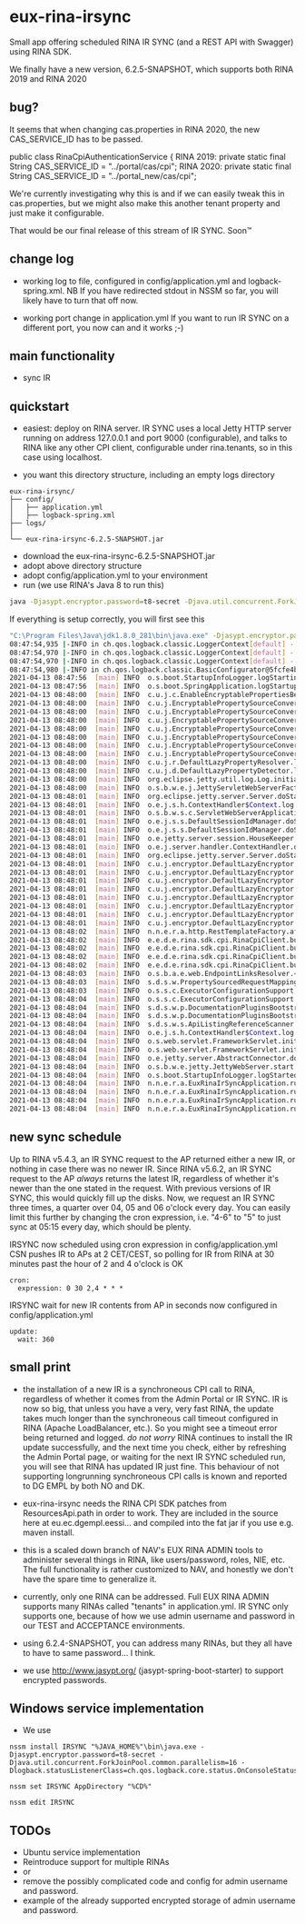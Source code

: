 # eux-rina-irsync

Small app offering scheduled RINA IR SYNC (and a REST API with Swagger) using RINA SDK.

We finally have a new version, 6.2.5-SNAPSHOT, which supports both RINA 2019 and RINA 2020

## bug?

It seems that when changing cas.properties in RINA 2020, the new CAS_SERVICE_ID has to be passed.

public class RinaCpiAuthenticationService {
RINA 2019: private static final String CAS_SERVICE_ID = "../portal/cas/cpi";
RINA 2020: private static final String CAS_SERVICE_ID = "../portal_new/cas/cpi";

We're currently investigating why this is and if we can easily tweak this in cas.properties, but we might also make this another tenant property and just make it configurable. 

That would be our final release of this stream of IR SYNC. Soon™

## change log

* working log to file, configured in config/application.yml and logback-spring.xml.
NB If you have redirected stdout in NSSM so far, you will likely have to turn that off now.

* working port change in application.yml
If you want to run IR SYNC on a different port, you now can and it works ;-)

## main functionality

* sync IR

## quickstart

* easiest: deploy on RINA server. IR SYNC uses a local Jetty HTTP server running on address 127.0.0.1 and port 9000 (configurable), and talks to RINA like any other CPI client, configurable under rina.tenants, so in this case using localhost.

* you want this directory structure, including an empty logs directory
```
eux-rina-irsync/
├── config/
│   ├── application.yml
│   ├── logback-spring.xml
├── logs/
│  
└── eux-rina-irsync-6.2.5-SNAPSHOT.jar
```
* download the eux-rina-irsync-6.2.5-SNAPSHOT.jar
* adopt above directory structure
* adopt config/application.yml to your environment
* run (we use RINA's Java 8 to run this)
```bash
java -Djasypt.encryptor.password=t8-secret -Djava.util.concurrent.ForkJoinPool.common.parallelism=16 -Dlogback.statusListenerClass=ch.qos.logback.core.status.OnConsoleStatusListener -jar eux-rina-irsync-6.2.4-SNAPSHOT.jar
```

If everything is setup correctly, you will first see this
```bash
"C:\Program Files\Java\jdk1.8.0_281\bin\java.exe" -Djasypt.encryptor.password=t8-secret -Djava.util.concurrent.ForkJoinPool.common.parallelism=16 -Dlogback.statusListenerClass=ch.qos.logback.core.status.OnConsoleStatusListener -Dspring.main.banner-mode=OFF -Dspring.profiles.active=local -Dspring.output.ansi.enabled=always "-javaagent:C:\Program Files\JetBrains\IntelliJ IDEA 2020.3.1\lib\idea_rt.jar=62853:C:\Program Files\JetBrains\IntelliJ IDEA 2020.3.1\bin" -Dfile.encoding=UTF-8 -classpath "C:\Program Files\Java\jdk1.8.0_281\jre\lib\charsets.jar;C:\Program Files\Java\jdk1.8.0_281\jre\lib\deploy.jar;C:\Program Files\Java\jdk1.8.0_281\jre\lib\ext\access-bridge-64.jar;C:\Program Files\Java\jdk1.8.0_281\jre\lib\ext\cldrdata.jar;C:\Program Files\Java\jdk1.8.0_281\jre\lib\ext\dnsns.jar;C:\Program Files\Java\jdk1.8.0_281\jre\lib\ext\jaccess.jar;C:\Program Files\Java\jdk1.8.0_281\jre\lib\ext\jfxrt.jar;C:\Program Files\Java\jdk1.8.0_281\jre\lib\ext\localedata.jar;C:\Program Files\Java\jdk1.8.0_281\jre\lib\ext\nashorn.jar;C:\Program Files\Java\jdk1.8.0_281\jre\lib\ext\sunec.jar;C:\Program Files\Java\jdk1.8.0_281\jre\lib\ext\sunjce_provider.jar;C:\Program Files\Java\jdk1.8.0_281\jre\lib\ext\sunmscapi.jar;C:\Program Files\Java\jdk1.8.0_281\jre\lib\ext\sunpkcs11.jar;C:\Program Files\Java\jdk1.8.0_281\jre\lib\ext\zipfs.jar;C:\Program Files\Java\jdk1.8.0_281\jre\lib\javaws.jar;C:\Program Files\Java\jdk1.8.0_281\jre\lib\jce.jar;C:\Program Files\Java\jdk1.8.0_281\jre\lib\jfr.jar;C:\Program Files\Java\jdk1.8.0_281\jre\lib\jfxswt.jar;C:\Program Files\Java\jdk1.8.0_281\jre\lib\jsse.jar;C:\Program Files\Java\jdk1.8.0_281\jre\lib\management-agent.jar;C:\Program Files\Java\jdk1.8.0_281\jre\lib\plugin.jar;C:\Program Files\Java\jdk1.8.0_281\jre\lib\resources.jar;C:\Program Files\Java\jdk1.8.0_281\jre\lib\rt.jar;W:\IdeaProjects\eux-rina-irsync\target\classes;C:\Users\K114434\.m2\repository\eu\ec\dgempl\eessi\sdk\eessi-rina-cpi-sdk\5.6.3\eessi-rina-cpi-sdk-5.6.3.jar;C:\Users\K114434\.m2\repository\com\fasterxml\jackson\datatype\jackson-datatype-jdk8\2.10.3\jackson-datatype-jdk8-2.10.3.jar;C:\Users\K114434\.m2\repository\org\assertj\assertj-guava\3.2.0\assertj-guava-3.2.0.jar;C:\Users\K114434\.m2\repository\commons-io\commons-io\2.6\commons-io-2.6.jar;C:\Users\K114434\.m2\repository\org\apache\logging\log4j\log4j-api\2.12.1\log4j-api-2.12.1.jar;C:\Users\K114434\.m2\repository\org\apache\logging\log4j\log4j-core\2.12.1\log4j-core-2.12.1.jar;C:\Users\K114434\.m2\repository\org\apache\logging\log4j\log4j-jcl\2.12.1\log4j-jcl-2.12.1.jar;C:\Users\K114434\.m2\repository\io\swagger\swagger-annotations\1.5.15\swagger-annotations-1.5.15.jar;C:\Users\K114434\.m2\repository\org\springframework\spring-web\5.2.5.RELEASE\spring-web-5.2.5.RELEASE.jar;C:\Users\K114434\.m2\repository\org\springframework\spring-beans\5.2.5.RELEASE\spring-beans-5.2.5.RELEASE.jar;C:\Users\K114434\.m2\repository\com\fasterxml\jackson\jaxrs\jackson-jaxrs-json-provider\2.10.3\jackson-jaxrs-json-provider-2.10.3.jar;C:\Users\K114434\.m2\repository\com\fasterxml\jackson\jaxrs\jackson-jaxrs-base\2.10.3\jackson-jaxrs-base-2.10.3.jar;C:\Users\K114434\.m2\repository\com\fasterxml\jackson\module\jackson-module-jaxb-annotations\2.10.3\jackson-module-jaxb-annotations-2.10.3.jar;C:\Users\K114434\.m2\repository\com\fasterxml\jackson\datatype\jackson-datatype-jsr310\2.10.3\jackson-datatype-jsr310-2.10.3.jar;C:\Users\K114434\.m2\repository\org\apache\commons\commons-lang3\3.8.1\commons-lang3-3.8.1.jar;C:\Users\K114434\.m2\repository\commons-beanutils\commons-beanutils\1.9.4\commons-beanutils-1.9.4.jar;C:\Users\K114434\.m2\repository\commons-logging\commons-logging\1.2\commons-logging-1.2.jar;C:\Users\K114434\.m2\repository\commons-collections\commons-collections\3.2.2\commons-collections-3.2.2.jar;C:\Users\K114434\.m2\repository\org\springframework\boot\spring-boot-starter-web\2.2.6.RELEASE\spring-boot-starter-web-2.2.6.RELEASE.jar;C:\Users\K114434\.m2\repository\org\springframework\boot\spring-boot-starter\2.2.6.RELEASE\spring-boot-starter-2.2.6.RELEASE.jar;C:\Users\K114434\.m2\repository\org\springframework\boot\spring-boot\2.2.6.RELEASE\spring-boot-2.2.6.RELEASE.jar;C:\Users\K114434\.m2\repository\org\springframework\boot\spring-boot-autoconfigure\2.2.6.RELEASE\spring-boot-autoconfigure-2.2.6.RELEASE.jar;C:\Users\K114434\.m2\repository\org\springframework\boot\spring-boot-starter-logging\2.2.6.RELEASE\spring-boot-starter-logging-2.2.6.RELEASE.jar;C:\Users\K114434\.m2\repository\org\apache\logging\log4j\log4j-to-slf4j\2.12.1\log4j-to-slf4j-2.12.1.jar;C:\Users\K114434\.m2\repository\org\slf4j\jul-to-slf4j\1.7.30\jul-to-slf4j-1.7.30.jar;C:\Users\K114434\.m2\repository\jakarta\annotation\jakarta.annotation-api\1.3.5\jakarta.annotation-api-1.3.5.jar;C:\Users\K114434\.m2\repository\org\yaml\snakeyaml\1.25\snakeyaml-1.25.jar;C:\Users\K114434\.m2\repository\org\springframework\boot\spring-boot-starter-json\2.2.6.RELEASE\spring-boot-starter-json-2.2.6.RELEASE.jar;C:\Users\K114434\.m2\repository\com\fasterxml\jackson\module\jackson-module-parameter-names\2.10.3\jackson-module-parameter-names-2.10.3.jar;C:\Users\K114434\.m2\repository\org\springframework\boot\spring-boot-starter-validation\2.2.6.RELEASE\spring-boot-starter-validation-2.2.6.RELEASE.jar;C:\Users\K114434\.m2\repository\jakarta\validation\jakarta.validation-api\2.0.2\jakarta.validation-api-2.0.2.jar;C:\Users\K114434\.m2\repository\org\hibernate\validator\hibernate-validator\6.0.18.Final\hibernate-validator-6.0.18.Final.jar;C:\Users\K114434\.m2\repository\org\jboss\logging\jboss-logging\3.4.1.Final\jboss-logging-3.4.1.Final.jar;C:\Users\K114434\.m2\repository\org\springframework\spring-webmvc\5.2.5.RELEASE\spring-webmvc-5.2.5.RELEASE.jar;C:\Users\K114434\.m2\repository\org\springframework\spring-aop\5.2.5.RELEASE\spring-aop-5.2.5.RELEASE.jar;C:\Users\K114434\.m2\repository\org\springframework\spring-context\5.2.5.RELEASE\spring-context-5.2.5.RELEASE.jar;C:\Users\K114434\.m2\repository\org\springframework\spring-expression\5.2.5.RELEASE\spring-expression-5.2.5.RELEASE.jar;C:\Users\K114434\.m2\repository\org\springframework\boot\spring-boot-starter-jetty\2.2.6.RELEASE\spring-boot-starter-jetty-2.2.6.RELEASE.jar;C:\Users\K114434\.m2\repository\jakarta\servlet\jakarta.servlet-api\4.0.3\jakarta.servlet-api-4.0.3.jar;C:\Users\K114434\.m2\repository\jakarta\websocket\jakarta.websocket-api\1.1.2\jakarta.websocket-api-1.1.2.jar;C:\Users\K114434\.m2\repository\org\eclipse\jetty\jetty-servlets\9.4.27.v20200227\jetty-servlets-9.4.27.v20200227.jar;C:\Users\K114434\.m2\repository\org\eclipse\jetty\jetty-continuation\9.4.27.v20200227\jetty-continuation-9.4.27.v20200227.jar;C:\Users\K114434\.m2\repository\org\eclipse\jetty\jetty-http\9.4.27.v20200227\jetty-http-9.4.27.v20200227.jar;C:\Users\K114434\.m2\repository\org\eclipse\jetty\jetty-util\9.4.27.v20200227\jetty-util-9.4.27.v20200227.jar;C:\Users\K114434\.m2\repository\org\eclipse\jetty\jetty-io\9.4.27.v20200227\jetty-io-9.4.27.v20200227.jar;C:\Users\K114434\.m2\repository\org\eclipse\jetty\jetty-webapp\9.4.27.v20200227\jetty-webapp-9.4.27.v20200227.jar;C:\Users\K114434\.m2\repository\org\eclipse\jetty\jetty-xml\9.4.27.v20200227\jetty-xml-9.4.27.v20200227.jar;C:\Users\K114434\.m2\repository\org\eclipse\jetty\jetty-servlet\9.4.27.v20200227\jetty-servlet-9.4.27.v20200227.jar;C:\Users\K114434\.m2\repository\org\eclipse\jetty\jetty-security\9.4.27.v20200227\jetty-security-9.4.27.v20200227.jar;C:\Users\K114434\.m2\repository\org\eclipse\jetty\jetty-server\9.4.27.v20200227\jetty-server-9.4.27.v20200227.jar;C:\Users\K114434\.m2\repository\org\eclipse\jetty\websocket\websocket-server\9.4.27.v20200227\websocket-server-9.4.27.v20200227.jar;C:\Users\K114434\.m2\repository\org\eclipse\jetty\websocket\websocket-common\9.4.27.v20200227\websocket-common-9.4.27.v20200227.jar;C:\Users\K114434\.m2\repository\org\eclipse\jetty\websocket\websocket-api\9.4.27.v20200227\websocket-api-9.4.27.v20200227.jar;C:\Users\K114434\.m2\repository\org\eclipse\jetty\websocket\websocket-client\9.4.27.v20200227\websocket-client-9.4.27.v20200227.jar;C:\Users\K114434\.m2\repository\org\eclipse\jetty\jetty-client\9.4.27.v20200227\jetty-client-9.4.27.v20200227.jar;C:\Users\K114434\.m2\repository\org\eclipse\jetty\websocket\websocket-servlet\9.4.27.v20200227\websocket-servlet-9.4.27.v20200227.jar;C:\Users\K114434\.m2\repository\org\eclipse\jetty\websocket\javax-websocket-server-impl\9.4.27.v20200227\javax-websocket-server-impl-9.4.27.v20200227.jar;C:\Users\K114434\.m2\repository\org\eclipse\jetty\jetty-annotations\9.4.27.v20200227\jetty-annotations-9.4.27.v20200227.jar;C:\Users\K114434\.m2\repository\org\eclipse\jetty\jetty-plus\9.4.27.v20200227\jetty-plus-9.4.27.v20200227.jar;C:\Users\K114434\.m2\repository\org\ow2\asm\asm\7.2\asm-7.2.jar;C:\Users\K114434\.m2\repository\org\ow2\asm\asm-commons\7.2\asm-commons-7.2.jar;C:\Users\K114434\.m2\repository\org\ow2\asm\asm-tree\7.2\asm-tree-7.2.jar;C:\Users\K114434\.m2\repository\org\ow2\asm\asm-analysis\7.2\asm-analysis-7.2.jar;C:\Users\K114434\.m2\repository\org\eclipse\jetty\websocket\javax-websocket-client-impl\9.4.27.v20200227\javax-websocket-client-impl-9.4.27.v20200227.jar;C:\Users\K114434\.m2\repository\org\mortbay\jasper\apache-el\8.5.49\apache-el-8.5.49.jar;C:\Users\K114434\.m2\repository\org\springframework\boot\spring-boot-starter-actuator\2.2.6.RELEASE\spring-boot-starter-actuator-2.2.6.RELEASE.jar;C:\Users\K114434\.m2\repository\org\springframework\boot\spring-boot-actuator-autoconfigure\2.2.6.RELEASE\spring-boot-actuator-autoconfigure-2.2.6.RELEASE.jar;C:\Users\K114434\.m2\repository\org\springframework\boot\spring-boot-actuator\2.2.6.RELEASE\spring-boot-actuator-2.2.6.RELEASE.jar;C:\Users\K114434\.m2\repository\io\micrometer\micrometer-core\1.3.6\micrometer-core-1.3.6.jar;C:\Users\K114434\.m2\repository\org\hdrhistogram\HdrHistogram\2.1.11\HdrHistogram-2.1.11.jar;C:\Users\K114434\.m2\repository\org\latencyutils\LatencyUtils\2.0.3\LatencyUtils-2.0.3.jar;C:\Users\K114434\.m2\repository\org\springframework\boot\spring-boot-starter-cache\2.2.6.RELEASE\spring-boot-starter-cache-2.2.6.RELEASE.jar;C:\Users\K114434\.m2\repository\org\springframework\spring-context-support\5.2.5.RELEASE\spring-context-support-5.2.5.RELEASE.jar;C:\Users\K114434\.m2\repository\com\github\ulisesbocchio\jasypt-spring-boot-starter\2.0.0\jasypt-spring-boot-starter-2.0.0.jar;C:\Users\K114434\.m2\repository\com\github\ulisesbocchio\jasypt-spring-boot\2.0.0\jasypt-spring-boot-2.0.0.jar;C:\Users\K114434\.m2\repository\org\jasypt\jasypt\1.9.2\jasypt-1.9.2.jar;C:\Users\K114434\.m2\repository\com\github\ben-manes\caffeine\caffeine\2.6.2\caffeine-2.6.2.jar;C:\Users\K114434\.m2\repository\io\springfox\springfox-swagger2\2.9.2\springfox-swagger2-2.9.2.jar;C:\Users\K114434\.m2\repository\io\swagger\swagger-models\1.5.20\swagger-models-1.5.20.jar;C:\Users\K114434\.m2\repository\io\springfox\springfox-spi\2.9.2\springfox-spi-2.9.2.jar;C:\Users\K114434\.m2\repository\io\springfox\springfox-core\2.9.2\springfox-core-2.9.2.jar;C:\Users\K114434\.m2\repository\io\springfox\springfox-schema\2.9.2\springfox-schema-2.9.2.jar;C:\Users\K114434\.m2\repository\io\springfox\springfox-swagger-common\2.9.2\springfox-swagger-common-2.9.2.jar;C:\Users\K114434\.m2\repository\io\springfox\springfox-spring-web\2.9.2\springfox-spring-web-2.9.2.jar;C:\Users\K114434\.m2\repository\com\google\guava\guava\20.0\guava-20.0.jar;C:\Users\K114434\.m2\repository\com\fasterxml\classmate\1.5.1\classmate-1.5.1.jar;C:\Users\K114434\.m2\repository\org\springframework\plugin\spring-plugin-core\1.2.0.RELEASE\spring-plugin-core-1.2.0.RELEASE.jar;C:\Users\K114434\.m2\repository\org\springframework\plugin\spring-plugin-metadata\1.2.0.RELEASE\spring-plugin-metadata-1.2.0.RELEASE.jar;C:\Users\K114434\.m2\repository\org\mapstruct\mapstruct\1.2.0.Final\mapstruct-1.2.0.Final.jar;C:\Users\K114434\.m2\repository\io\springfox\springfox-swagger-ui\2.9.2\springfox-swagger-ui-2.9.2.jar;C:\Users\K114434\.m2\repository\io\micrometer\micrometer-registry-prometheus\1.3.6\micrometer-registry-prometheus-1.3.6.jar;C:\Users\K114434\.m2\repository\io\prometheus\simpleclient_common\0.7.0\simpleclient_common-0.7.0.jar;C:\Users\K114434\.m2\repository\io\prometheus\simpleclient\0.7.0\simpleclient-0.7.0.jar;C:\Users\K114434\.m2\repository\ch\qos\logback\logback-classic\1.2.3\logback-classic-1.2.3.jar;C:\Users\K114434\.m2\repository\ch\qos\logback\logback-core\1.2.3\logback-core-1.2.3.jar;C:\Users\K114434\.m2\repository\net\logstash\logback\logstash-logback-encoder\6.3\logstash-logback-encoder-6.3.jar;C:\Users\K114434\.m2\repository\com\fasterxml\jackson\core\jackson-core\2.12.2\jackson-core-2.12.2.jar;C:\Users\K114434\.m2\repository\com\fasterxml\jackson\core\jackson-databind\2.12.2\jackson-databind-2.12.2.jar;C:\Users\K114434\.m2\repository\com\fasterxml\jackson\core\jackson-annotations\2.12.2\jackson-annotations-2.12.2.jar;C:\Users\K114434\.m2\repository\org\slf4j\slf4j-api\1.7.30\slf4j-api-1.7.30.jar;C:\Users\K114434\.m2\repository\org\projectlombok\lombok\1.18.12\lombok-1.18.12.jar;C:\Users\K114434\.m2\repository\jakarta\xml\bind\jakarta.xml.bind-api\2.3.3\jakarta.xml.bind-api-2.3.3.jar;C:\Users\K114434\.m2\repository\jakarta\activation\jakarta.activation-api\1.2.2\jakarta.activation-api-1.2.2.jar;C:\Users\K114434\.m2\repository\org\assertj\assertj-core\3.13.2\assertj-core-3.13.2.jar;C:\Users\K114434\.m2\repository\net\bytebuddy\byte-buddy\1.10.8\byte-buddy-1.10.8.jar;C:\Users\K114434\.m2\repository\org\springframework\spring-core\5.2.5.RELEASE\spring-core-5.2.5.RELEASE.jar;C:\Users\K114434\.m2\repository\org\springframework\spring-jcl\5.2.5.RELEASE\spring-jcl-5.2.5.RELEASE.jar;C:\Users\K114434\.m2\repository\com\vdurmont\semver4j\3.1.0\semver4j-3.1.0.jar;C:\Users\K114434\.m2\repository\org\apache\httpcomponents\httpclient\4.5.10\httpclient-4.5.10.jar;C:\Users\K114434\.m2\repository\org\apache\httpcomponents\httpcore\4.4.13\httpcore-4.4.13.jar;C:\Users\K114434\.m2\repository\commons-codec\commons-codec\1.13\commons-codec-1.13.jar" no.nav.eux.rina.admin.EuxRinaIrSyncApplication
08:47:54,935 |-INFO in ch.qos.logback.classic.LoggerContext[default] - Could NOT find resource [logback-test.xml]
08:47:54,970 |-INFO in ch.qos.logback.classic.LoggerContext[default] - Could NOT find resource [logback.groovy]
08:47:54,970 |-INFO in ch.qos.logback.classic.LoggerContext[default] - Could NOT find resource [logback.xml]
08:47:54,980 |-INFO in ch.qos.logback.classic.BasicConfigurator@5fcfe4b2 - Setting up default configuration.
2021-04-13 08:47:56  [main] INFO  o.s.boot.StartupInfoLogger.logStarting 55 - Starting EuxRinaIrSyncApplication on a34duvw03454 with PID 25840 (W:\IdeaProjects\eux-rina-irsync\target\classes started by K114434 in W:\IdeaProjects\eux-rina-irsync)
2021-04-13 08:47:56  [main] INFO  o.s.boot.SpringApplication.logStartupProfileInfo 655 - The following profiles are active: local
2021-04-13 08:48:00  [main] INFO  c.u.j.c.EnableEncryptablePropertiesBeanFactoryPostProcessor.postProcessBeanFactory 48 - Post-processing PropertySource instances
2021-04-13 08:48:00  [main] INFO  c.u.j.EncryptablePropertySourceConverter.makeEncryptable 38 - Converting PropertySource configurationProperties [org.springframework.boot.context.properties.source.ConfigurationPropertySourcesPropertySource] to AOP Proxy
2021-04-13 08:48:00  [main] INFO  c.u.j.EncryptablePropertySourceConverter.makeEncryptable 38 - Converting PropertySource servletConfigInitParams [org.springframework.core.env.PropertySource$StubPropertySource] to EncryptablePropertySourceWrapper
2021-04-13 08:48:00  [main] INFO  c.u.j.EncryptablePropertySourceConverter.makeEncryptable 38 - Converting PropertySource servletContextInitParams [org.springframework.core.env.PropertySource$StubPropertySource] to EncryptablePropertySourceWrapper
2021-04-13 08:48:00  [main] INFO  c.u.j.EncryptablePropertySourceConverter.makeEncryptable 38 - Converting PropertySource systemProperties [org.springframework.core.env.PropertiesPropertySource] to EncryptableMapPropertySourceWrapper
2021-04-13 08:48:00  [main] INFO  c.u.j.EncryptablePropertySourceConverter.makeEncryptable 38 - Converting PropertySource systemEnvironment [org.springframework.boot.env.SystemEnvironmentPropertySourceEnvironmentPostProcessor$OriginAwareSystemEnvironmentPropertySource] to EncryptableMapPropertySourceWrapper
2021-04-13 08:48:00  [main] INFO  c.u.j.EncryptablePropertySourceConverter.makeEncryptable 38 - Converting PropertySource random [org.springframework.boot.env.RandomValuePropertySource] to EncryptablePropertySourceWrapper
2021-04-13 08:48:00  [main] INFO  c.u.j.EncryptablePropertySourceConverter.makeEncryptable 38 - Converting PropertySource applicationConfig: [file:./config/application.yml] [org.springframework.boot.env.OriginTrackedMapPropertySource] to EncryptableMapPropertySourceWrapper
2021-04-13 08:48:00  [main] INFO  c.u.j.r.DefaultLazyPropertyResolver.lambda$new$2 34 - Property Resolver custom Bean not found with name 'encryptablePropertyResolver'. Initializing Default Property Resolver
2021-04-13 08:48:00  [main] INFO  c.u.j.d.DefaultLazyPropertyDetector.lambda$new$2 31 - Property Detector custom Bean not found with name 'encryptablePropertyDetector'. Initializing Default Property Detector
2021-04-13 08:48:00  [main] INFO  org.eclipse.jetty.util.log.Log.initialized 169 - Logging initialized @6485ms to org.eclipse.jetty.util.log.Slf4jLog
2021-04-13 08:48:00  [main] INFO  o.s.b.w.e.j.JettyServletWebServerFactory.getWebServer 145 - Server initialized with port: 9090
2021-04-13 08:48:01  [main] INFO  org.eclipse.jetty.server.Server.doStart 359 - jetty-9.4.27.v20200227; built: 2020-02-27T18:37:21.340Z; git: a304fd9f351f337e7c0e2a7c28878dd536149c6c; jvm 1.8.0_281-b09
2021-04-13 08:48:01  [main] INFO  o.e.j.s.h.ContextHandler$Context.log 2226 - Initializing Spring embedded WebApplicationContext
2021-04-13 08:48:01  [main] INFO  o.s.b.w.s.c.ServletWebServerApplicationContext.prepareWebApplicationContext 284 - Root WebApplicationContext: initialization completed in 4065 ms
2021-04-13 08:48:01  [main] INFO  o.e.j.s.s.DefaultSessionIdManager.doStart 334 - DefaultSessionIdManager workerName=node0
2021-04-13 08:48:01  [main] INFO  o.e.j.s.s.DefaultSessionIdManager.doStart 339 - No SessionScavenger set, using defaults
2021-04-13 08:48:01  [main] INFO  o.e.jetty.server.session.HouseKeeper.startScavenging 140 - node0 Scavenging every 660000ms
2021-04-13 08:48:01  [main] INFO  o.e.j.server.handler.ContextHandler.doStart 828 - Started o.s.b.w.e.j.JettyEmbeddedWebAppContext@49d30c6f{application,/,[file:///C:/Users/K114434/AppData/Local/Temp/jetty-docbase.3759859175494791383.9090/, jar:file:/C:/Users/K114434/.m2/repository/io/springfox/springfox-swagger-ui/2.9.2/springfox-swagger-ui-2.9.2.jar!/META-INF/resources],AVAILABLE}
2021-04-13 08:48:01  [main] INFO  org.eclipse.jetty.server.Server.doStart 399 - Started @7443ms
2021-04-13 08:48:01  [main] INFO  c.u.j.encryptor.DefaultLazyEncryptor.lambda$new$2 33 - String Encryptor custom Bean not found with name 'jasyptStringEncryptor'. Initializing Default String Encryptor
2021-04-13 08:48:01  [main] INFO  c.u.j.encryptor.DefaultLazyEncryptor.getProperty 59 - Encryptor config not found for property jasypt.encryptor.algorithm, using default value: PBEWithMD5AndDES
2021-04-13 08:48:01  [main] INFO  c.u.j.encryptor.DefaultLazyEncryptor.getProperty 59 - Encryptor config not found for property jasypt.encryptor.keyObtentionIterations, using default value: 1000
2021-04-13 08:48:01  [main] INFO  c.u.j.encryptor.DefaultLazyEncryptor.getProperty 59 - Encryptor config not found for property jasypt.encryptor.poolSize, using default value: 1
2021-04-13 08:48:01  [main] INFO  c.u.j.encryptor.DefaultLazyEncryptor.getProperty 59 - Encryptor config not found for property jasypt.encryptor.providerName, using default value: null
2021-04-13 08:48:01  [main] INFO  c.u.j.encryptor.DefaultLazyEncryptor.getProperty 59 - Encryptor config not found for property jasypt.encryptor.providerClassName, using default value: null
2021-04-13 08:48:01  [main] INFO  c.u.j.encryptor.DefaultLazyEncryptor.getProperty 59 - Encryptor config not found for property jasypt.encryptor.saltGeneratorClassname, using default value: org.jasypt.salt.RandomSaltGenerator
2021-04-13 08:48:01  [main] INFO  c.u.j.encryptor.DefaultLazyEncryptor.getProperty 59 - Encryptor config not found for property jasypt.encryptor.stringOutputType, using default value: base64
2021-04-13 08:48:02  [main] INFO  n.n.e.r.a.http.RestTemplateFactory.afterPropertiesSet 51 - will call myself at http://127.0.0.1:9090
2021-04-13 08:48:02  [main] INFO  e.e.d.e.rina.sdk.cpi.RinaCpiClient.buildObjectMapper 61 - Building the Object Mapper
2021-04-13 08:48:02  [main] INFO  e.e.d.e.rina.sdk.cpi.RinaCpiClient.buildObjectMapper 61 - Building the Object Mapper
2021-04-13 08:48:02  [main] INFO  e.e.d.e.rina.sdk.cpi.RinaCpiClient.buildObjectMapper 61 - Building the Object Mapper
2021-04-13 08:48:02  [main] INFO  e.e.d.e.rina.sdk.cpi.RinaCpiClient.buildObjectMapper 61 - Building the Object Mapper
2021-04-13 08:48:03  [main] INFO  o.s.b.a.e.web.EndpointLinksResolver.<init> 58 - Exposing 5 endpoint(s) beneath base path '/actuator'
2021-04-13 08:48:03  [main] INFO  s.d.s.w.PropertySourcedRequestMappingHandlerMapping.initHandlerMethods 69 - Mapped URL path [/v2/api-docs] onto method [springfox.documentation.swagger2.web.Swagger2Controller#getDocumentation(String, HttpServletRequest)]
2021-04-13 08:48:03  [main] INFO  o.s.s.c.ExecutorConfigurationSupport.initialize 181 - Initializing ExecutorService 'applicationTaskExecutor'
2021-04-13 08:48:04  [main] INFO  o.s.s.c.ExecutorConfigurationSupport.initialize 181 - Initializing ExecutorService 'taskScheduler'
2021-04-13 08:48:04  [main] INFO  s.d.s.w.p.DocumentationPluginsBootstrapper.start 160 - Context refreshed
2021-04-13 08:48:04  [main] INFO  s.d.s.w.p.DocumentationPluginsBootstrapper.start 163 - Found 1 custom documentation plugin(s)
2021-04-13 08:48:04  [main] INFO  s.d.s.w.s.ApiListingReferenceScanner.scan 41 - Scanning for api listing references
2021-04-13 08:48:04  [main] INFO  o.e.j.s.h.ContextHandler$Context.log 2226 - Initializing Spring DispatcherServlet 'dispatcherServlet'
2021-04-13 08:48:04  [main] INFO  o.s.web.servlet.FrameworkServlet.initServletBean 525 - Initializing Servlet 'dispatcherServlet'
2021-04-13 08:48:04  [main] INFO  o.s.web.servlet.FrameworkServlet.initServletBean 547 - Completed initialization in 15 ms
2021-04-13 08:48:04  [main] INFO  o.e.jetty.server.AbstractConnector.doStart 331 - Started ServerConnector@1422ac7f{HTTP/1.1, (http/1.1)}{127.0.0.1:9090}
2021-04-13 08:48:04  [main] INFO  o.s.b.w.e.jetty.JettyWebServer.start 157 - Jetty started on port(s) 9090 (http/1.1) with context path '/'
2021-04-13 08:48:04  [main] INFO  o.s.boot.StartupInfoLogger.logStarted 61 - Started EuxRinaIrSyncApplication in 9.054 seconds (JVM running for 10.43)
2021-04-13 08:48:04  [main] INFO  n.n.e.r.a.EuxRinaIrSyncApplication.run 27 - availableProcessors = 4
2021-04-13 08:48:04  [main] INFO  n.n.e.r.a.EuxRinaIrSyncApplication.run 28 - parallism of pool   = 16
2021-04-13 08:48:04  [main] INFO  n.n.e.r.a.EuxRinaIrSyncApplication.run 29 - cron.expression = 0 0/30 2,4,6,9 * * *
2021-04-13 08:48:04  [main] INFO  n.n.e.r.a.EuxRinaIrSyncApplication.run 30 - update.wait = 120 seconds, which is 2 minutes
```
  
## new sync schedule

 Up to RINA v5.4.3, an IR SYNC request to the AP returned either a new IR, or nothing in case there was no newer IR.
 Since RINA v5.6.2, an IR SYNC request to the AP *always* returns the latest IR, regardless of whether it's newer than the one stated in the request. With previous versions of IR SYNC, this would quickly fill up the disks. 
 Now, we request an IR SYNC three times, a quarter over 04, 05 and 06 o'clock every day. You can easily limit this further by changing the cron expression, i.e. "4-6" to "5" to just sync at 05:15 every day, which should be plenty.

 IRSYNC now scheduled using cron expression in config/application.yml
 CSN pushes IR to APs at 2 CET/CEST, so polling for IR from RINA at 30 minutes past the hour of 2 and 4 o'clock is OK

```
cron:
  expression: 0 30 2,4 * * *
```

 IRSYNC wait for new IR contents from AP in seconds now configured in config/application.yml
```
update:
  wait: 360
```

## small print

* the installation of a new IR is a synchroneous CPI call to RINA, regardless of whether it comes from the Admin Portal or IR SYNC. IR is now so big, that unless you have a very, very fast RINA, the update takes much longer than the synchroneous call timeout configured in RINA (Apache LoadBalancer, etc.). So you might see a timeout error being returned and logged.
 *do not worry* RINA continues to install the IR update successfully, and the next time you check, either by refreshing the Admin Portal page, or waiting for the next IR SYNC scheduled run, you will see that RINA has updated IR just fine.
This behaviour of not supporting longrunning synchroneous CPI calls is known and reported to DG EMPL by both NO and DK.

* eux-rina-irsync needs the RINA CPI SDK patches from ResourcesApi.path in order to work. They are included in the source here at
  eu.ec.dgempl.eessi... and compiled into the fat jar if you use e.g. maven install.

* this is a scaled down branch of NAV's EUX RINA ADMIN tools to administer several things in RINA, like users/password, roles, NIE, etc.
  The full functionality is rather customized to NAV, and honestly we don't have the spare time to generalize it.
  
* currently, only one RINA can be addressed. Full EUX RINA ADMIN supports many RINAs called "tenants" in application.yml.
  IR SYNC only supports one, because of how we use admin username and password in our TEST and ACCEPTANCE environments. 

* using 6.2.4-SNAPSHOT, you can address many RINAs, but they all have to have to same password... I think.

* we use http://www.jasypt.org/ (jasypt-spring-boot-starter) to support encrypted passwords.

## Windows service implementation

* We use 
```
nssm install IRSYNC "%JAVA_HOME%"\bin\java.exe -Djasypt.encryptor.password=t8-secret -Djava.util.concurrent.ForkJoinPool.common.parallelism=16 -Dlogback.statusListenerClass=ch.qos.logback.core.status.OnConsoleStatusListener"

nssm set IRSYNC AppDirectory "%CD%"

nssm edit IRSYNC
```

## TODOs

* Ubuntu service implementation
* Reintroduce support for multiple RINAs
* or
* remove the possibly complicated code and config for admin username and password.
* example of the already supported encrypted storage of admin username and password.

